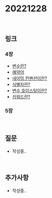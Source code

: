 # 20221228


<br/>


## 링크
### 4장
- [변수란?](https://github.com/boyon99/TIL/blob/main/js/2022-12-22-variable.md) <br/>
- [예약어](https://github.com/boyon99/TIL/blob/main/js/2022-12-22-reserverd-word.md) <br/>
- [네이밍 컨벤션이란?](https://github.com/boyon99/TIL/blob/main/js/2022-12-22-naming-convention.md) <br/>
- [식별자란?](https://github.com/boyon99/TIL/blob/main/js/2022-12-22-identifier.md) <br/>
- [변수 호이스팅이란?](https://github.com/boyon99/TIL/blob/main/js/2022-12-22-hoisting.md) <br/>
- [키워드란?](https://github.com/boyon99/TIL/blob/main/js/2022-12-20-keyword.md)


### 5장



<br/>


## 질문
- 작성중..



<br/>



## 추가사항
- 작성중..
